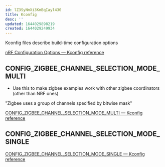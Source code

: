 ```yaml
---
id: lZ3SyNmXi3KmBqIayl430
title: Kconfig
desc: ''
updated: 1644029898219
created: 1644029249934
---
```


Kconfig files describe build-time configuration options

[nRF Configuration Options &mdash; Kconfig reference](https://developer.nordicsemi.com/nRF_Connect_SDK/doc/latest/kconfig/index-nrf.html)


## CONFIG_ZIGBEE_CHANNEL_SELECTION_MODE_MULTI

- Use this to make zigbee examples work with other zigbee coordinators (other than NRF ones)

"Zigbee uses a group of channels specified by bitwise mask"

[CONFIG_ZIGBEE_CHANNEL_SELECTION_MODE_MULTI &mdash; Kconfig reference](https://developer.nordicsemi.com/nRF_Connect_SDK/doc/latest/kconfig/CONFIG_ZIGBEE_CHANNEL_SELECTION_MODE_MULTI.html#std-kconfig-CONFIG_ZIGBEE_CHANNEL_SELECTION_MODE_MULTI)


## CONFIG_ZIGBEE_CHANNEL_SELECTION_MODE_SINGLE

[CONFIG_ZIGBEE_CHANNEL_SELECTION_MODE_SINGLE &mdash; Kconfig reference](https://developer.nordicsemi.com/nRF_Connect_SDK/doc/latest/kconfig/CONFIG_ZIGBEE_CHANNEL_SELECTION_MODE_SINGLE.html#std-kconfig-CONFIG_ZIGBEE_CHANNEL_SELECTION_MODE_SINGLE)